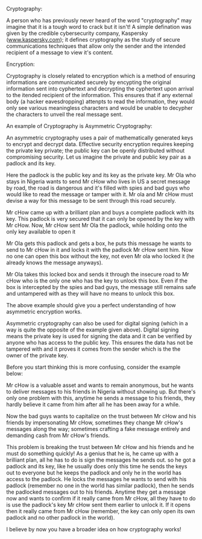 ﻿Cryptography:

A person who has previously never heard of the word "cryptography" may imagine that it is a tough word to crack but it isn't! A simple defination was given by the credible cybersecurity company, Kaspersky (www.kaspersky.com); it defines cryptography as the study of secure communications techniques that allow only the sender and the intended recipient of a message to view it's content.

Encryption:

Cryptography is closely related to encryption which is a method of ensuring informations are communicated securely by encypting the original information sent into cyphertext and decrypting the cyphertext upon arrival to the itended recipient of the information. This ensures that if any external body (a hacker eavesdropping) attenpts to read the information, they would only see various meaningless characters and would be unable to decypher the characters to unveil the real message sent. 

An example of Cryptography is Asymmetric Cryptography:

An asymmetric cryptography uses a pair of mathematically generated keys to encrypt and decrypt data. Effective security encryption requires keeping the private key private; the public key can be openly distributed without compromising security. Let us imagine the private and public key pair as a padlock and its key.

Here the padlock is the public key and its key as the private key. Mr Ola who stays in Nigeria wants to send Mr cHow who lives in US a secret message by road, the road is dangerous and it's filled with spies and bad guys who would like to read the message or tamper with it. Mr ola and Mr cHow must  devise a way for this message to be sent through this road securely. 

Mr cHow came up with a brilliant plan and buys a complete padlock with its key. This padlock is very secured that it can only be opened by the key with Mr cHow. Now, Mr cHow sent Mr Ola the padlock, while holding onto the only key available to open it

Mr Ola gets this padlock and gets a box, he puts this message he wants to send to Mr cHow in it and locks it with the padlock Mr cHow sent him. Now no one can open this box without the key, not even Mr ola who locked it (he already knows the message anyways).

Mr Ola takes this locked box and sends it through the insecure road to Mr cHow who is the only one who has the key to unlock this box. Even if the box is intercepted by the spies and bad guys, the message still remains safe and untampered with as they will have no means to unlock this box.

The above example should give you a perfect understanding of how asymmetric encryption works.

Asymmetric cryptography can also be used for digital signing (which in a way is quite the opposite of the example given above). Digital signing means the private key is used for signing the data and it can be verified by anyone who has access to the public key. This ensures the data has not be tampered with and it proves it comes from the sender which is the the owner of the private key.

Before you start thinking this is more confusing, consider the example below:

Mr cHow is a valuable asset and wants to remain anonymous, but he wants to deliver messages to his friends in Nigeria without showing up. But there's only one problem with this, anytime he sends a message to his friends, they hardly believe it came from him after all he has been away for a while. 

Now the bad guys wants to capitalize on the trust between Mr cHow and his friends by impersonating Mr cHow, sometimes they change Mr cHow's messages along the way; sometimes crafting a fake message entirely and demanding cash from Mr cHow's friends. 

This problem is breaking the trust between Mr cHow and his friends and he must do something quickly! As a genius that he is, he came up with a brilliant plan, all he has to do is sign the messages he sends out. so he got a padlock and its key, like he usually does only this time he sends the keys out to everyone but he keeps the padlock and only he in the world has access to the padlock. He locks the messages he wants to send with his padlock (remember no one in the world has similar padlock), then he sends the padlocked messages out to his friends. Anytime they get a message now and wants to confirm if it really came from Mr cHow, all they have to do is use the padlock's key Mr cHow sent them earlier to unlock it. 
If it opens then it really came from Mr cHow (remember, the key can only open its own padlock and no other padlock in the world).

I believe by now you have a broader idea on how cryptography works!

